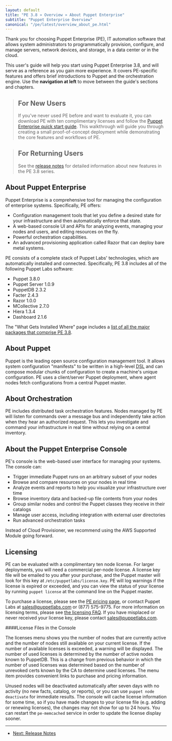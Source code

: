```yaml
---
layout: default
title: "PE 3.8 » Overview » About Puppet Enterprise"
subtitle: "Puppet Enterprise Overview"
canonical: "/pe/latest/overview_about_pe.html"
---
```



Thank you for choosing Puppet Enterprise (PE), IT automation software that allows system administrators to programmatically provision, configure, and manage servers, network devices, and storage, in a data center or in the cloud.

This user's guide will help you start using Puppet Enterprise 3.8, and will serve as a reference as you gain more experience. It covers PE-specific features and offers brief introductions to Puppet and the orchestration engine. Use the **navigation at left** to move between the guide's sections and chapters.

> For New Users
> -----
>
> If you've never used PE before and want to evaluate it, you can download PE with ten complimentary licenses and follow the [Puppet Enterprise quick start guide](./quick_start.html). This walkthrough will guide you through creating a small proof-of-concept deployment while demonstrating the core features and workflows of PE.

> For Returning Users
> -----
>
> See the [release notes](./release_notes.html) for detailed information about new features in the PE 3.8 series.

About Puppet Enterprise
-----

Puppet Enterprise is a comprehensive tool for managing the configuration of enterprise systems. Specifically, PE offers:

* Configuration management tools that let you define a desired state for your infrastructure and then automatically enforce that state.
* A web-based console UI and APIs for analyzing events, managing your nodes and users, and editing resources on the fly.
* Powerful orchestration capabilities.
* An advanced provisioning application called Razor that can deploy bare metal systems.

PE consists of a complete stack of Puppet Labs' technologies, which are automatically installed and connected. Specifically, PE 3.8 includes all of the following Puppet Labs software:

 * Puppet 3.8.0
 * Puppet Server 1.0.9
 * PuppetDB 2.3.2
 * Facter 2.4.3
 * Razor 1.0.0
 * MCollective 2.7.0
 * Hiera 1.3.4
 * Dashboard 2.1.6

The "What Gets Installed Where" page includes a [list of all the major packages that comprise PE 3.8](./install_what_and_where.html#puppet-enterprise-components).

About Puppet
-----

Puppet is the leading open source configuration management tool. It allows system configuration "manifests" to be written in a high-level <abbr title="Domain-Specific Language">DSL</abbr> and can compose modular chunks of configuration to create a machine's unique configuration. PE uses a client/server Puppet deployment, where agent nodes fetch configurations from a central Puppet master.

About Orchestration
-----

PE includes distributed task orchestration features. Nodes managed by PE will listen for commands over a message bus and independently take action when they hear an authorized request. This lets you investigate and command your infrastructure in real time without relying on a central inventory.

About the Puppet Enterprise Console
-----

PE's console is the web-based user interface for managing your systems. The console can:

* Trigger immediate Puppet runs on an arbitrary subset of your nodes
* Browse and compare resources on your nodes in real time
* Analyze events and reports to help you visualize your infrastructure over time
* Browse inventory data and backed-up file contents from your nodes
* Group similar nodes and control the Puppet classes they receive in their catalogs
* Manage user access, including integration with external user directories
* Run advanced orchestration tasks

Instead of Cloud Provisioner, we recommend using the AWS Supported Module going forward.

Licensing
-----

PE can be evaluated with a complimentary ten node license. For larger deployments, you will need a commercial per-node license. A license key file will be emailed to you after your purchase, and the Puppet master will look for this key at `/etc/puppetlabs/license.key`. PE will log warnings if the license is expired or exceeded, and you can view the status of your license by running `puppet license` at the command line on the Puppet master.

To purchase a license, please see the [PE pricing page](http://www.puppetlabs.com/puppet/how-to-buy/), or contact Puppet Labs at <sales@puppetlabs.com> or (877) 575-9775. For more information on licensing terms, please see [the licensing FAQ](http://www.puppetlabs.com/licensing-faq/). If you have misplaced or never received your license key, please contact <sales@puppetlabs.com>.

####License Files in the Console

The licenses menu shows you the number of nodes that are currently active and the number of nodes still available on your current license. If the number of available licenses is exceeded, a warning will be displayed. The number of used licenses is determined by the number of active nodes known to PuppetDB. This is a change from previous behavior in which the number of used licenses was determined based on the number of unrevoked certs known by the CA to determine used licenses. The menu item provides convenient links to purchase and pricing information.

Unused nodes will be deactivated automatically after seven days with no activity (no new facts, catalog, or reports), or you can use `puppet node deactivate` for immediate results. The console will cache license information for some time, so if you have made changes to your license file (e.g. adding or renewing licenses), the changes may not show for up to 24 hours. You can restart the `pe-memcached` service in order to update the license display sooner.

* * *

- [Next: Release Notes](./release_notes.html)
